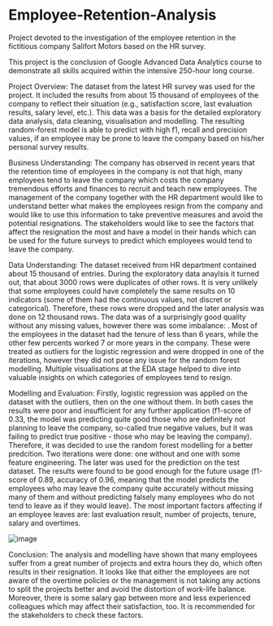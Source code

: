 # Employee-Retention-Analysis
Project devoted to the investigation of the employee retention in the fictitious company Salifort Motors based on the HR survey.

This project is the conclusion of Google Advanced Data Analytics course to demonstrate all skills acquired within the intensive 250-hour long course. 

Project Overview: The dataset from the latest HR survey was used for the project. It included the results from about 15 thousand of employees of the company to reflect their situation (e.g., satisfaction score, last evaluation results, salary level, etc.). This data was a basis for the detailed exploratory data analysis, data cleaning, visualisation and modelling. The resulting random-forest model is able to predict with high f1, recall and precision values, if an employee may be prone to leave the company based on his/her personal survey results.

Business Understanding: The company has observed in recent years that the retention time of employees in the company is not that high, many employees tend to leave the company which costs the company tremendous efforts and finances to recruit and teach new employees. The management of the company together with the HR department would like to understand better what makes the employees resign from the company and would like to use this information to take preventive measures and avoid the potential resignations. The stakeholders would like to see the factors that affect the resignation the most and have a model in their hands which can be used for the future surveys to predict which employees would tend to leave the company.

Data Understanding: The dataset received from HR department contained about 15 thousand of entries. During the exploratory data anaylsis it turned out, that about 3000 rows were duplicates of other rows. It is very unlikely that some employees could have completely the same results on 10 indicators (some of them had the continuous values, not discret or categorical). Therefore, these rows were dropped and the later analysis was done on 12 thousand rows. The data was of a surprisingly good quality without any missing values, however there was some imbalance: . Most of the employees in the dataset had the tenure of less than 6 years, while the other few percents worked 7 or more years in the company. These were treated as outliers for the logistic regression and were dropped in one of the iterations, however they did not pose any issue for the random forest modelling. Multiple visualisations at the EDA stage helped to dive into valuable insights on which categories of employees tend to resign.

Modelling and Evaluation: Firstly, logistic regression was applied on the dataset with the outliers, then on the one without them. In both cases the results were poor and insufficient for any further application (f1-score of 0.33, the model was predicting quite good those who are definitely not planning to leave the company, so-called true negative values, but it was failing to predict true positive - those who may be leaving the company). Therefore, it was decided to use the random forest modelling for a better predcition. Two iterations were done: one without and one with some feature engineering. The later was used for the prediction on the test dataset. The results were found to be good enough for the future usage (f1-score of 0.89, accuracy of 0.96, meaning that the model predicts the employees who may leave the company quite accurately without missing many of them and without predicting falsely many employees who do not tend to leave as if they would leave). The most important factors affecting if an employee leaves are: last evaluation result, number of projects, tenure, salary and overtimes.

![image](https://github.com/user-attachments/assets/25c269f0-ce6b-4845-8d80-ee873c364723)


Conclusion: The analysis and modelling have shown that many employees suffer from a great number of projects and extra hours they do, which often results in their resignation. It looks like that either the employees are not aware of the overtime policies or the management is not taking any actions to split the projects better and avoid the distortion of work-life balance. Moreover, there is some salary gap between more and less experienced colleagues which may affect their satisfaction, too. It is recommended for the stakeholders to check these factors.
